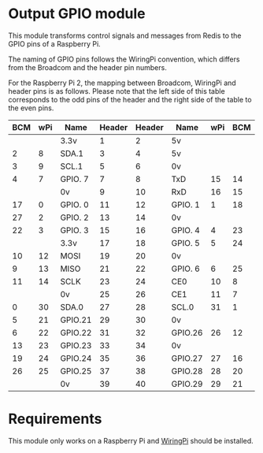 # Output GPIO module

This module transforms control signals and messages from Redis to the GPIO
pins of a Raspberry Pi.

The naming of GPIO pins follows the WiringPi convention, which differs from the
Broadcom and the header pin numbers.

For the Raspberry Pi 2, the mapping between Broadcom, WiringPi and header pins
is as follows. Please note that the left side of this table corresponds to the
odd pins of the header and the right side of the table to the even pins.

| BCM | wPi |   Name  | Header | Header | Name    | wPi | BCM |
|-----|-----|---------|--------|--------|---------|-----|-----|
|     |     |    3.3v |    1   |   2    | 5v      |     |     |
|   2 |   8 |   SDA.1 |    3   |   4    | 5v      |     |     |
|   3 |   9 |   SCL.1 |    5   |   6    | 0v      |     |     |
|   4 |   7 | GPIO. 7 |    7   |   8    | TxD     | 15  | 14  |
|     |     |      0v |    9   |   10   | RxD     | 16  | 15  |
|  17 |   0 | GPIO. 0 |   11   |   12   | GPIO. 1 | 1   | 18  |
|  27 |   2 | GPIO. 2 |   13   |   14   | 0v      |     |     |
|  22 |   3 | GPIO. 3 |   15   |   16   | GPIO. 4 | 4   | 23  |
|     |     |    3.3v |   17   |   18   | GPIO. 5 | 5   | 24  |
|  10 |  12 |    MOSI |   19   |   20   | 0v      |     |     |
|   9 |  13 |    MISO |   21   |   22   | GPIO. 6 | 6   | 25  |
|  11 |  14 |    SCLK |   23   |   24   | CE0     | 10  | 8   |
|     |     |      0v |   25   |   26   | CE1     | 11  | 7   |
|   0 |  30 |   SDA.0 |   27   |   28   | SCL.0   | 31  | 1   |
|   5 |  21 | GPIO.21 |   29   |   30   | 0v      |     |     |
|   6 |  22 | GPIO.22 |   31   |   32   | GPIO.26 | 26  | 12  |
|  13 |  23 | GPIO.23 |   33   |   34   | 0v      |     |     |
|  19 |  24 | GPIO.24 |   35   |   36   | GPIO.27 | 27  | 16  |
|  26 |  25 | GPIO.25 |   37   |   38   | GPIO.28 | 28  | 20  |
|     |     |      0v |   39   |   40   | GPIO.29 | 29  | 21  |


# Requirements

This module only works on a Raspberry Pi and [WiringPi](http://wiringpi.com/download-and-install/) should be installed.
